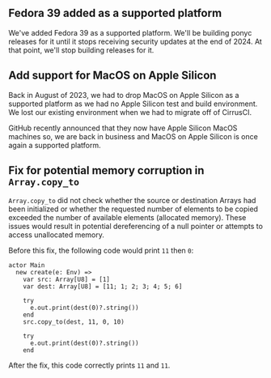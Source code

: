 ## Fedora 39 added as a supported platform

We've added Fedora 39 as a supported platform. We'll be building ponyc releases for it until it stops receiving security updates at the end of 2024. At that point, we'll stop building releases for it.

## Add support for MacOS on Apple Silicon

Back in August of 2023, we had to drop MacOS on Apple Silicon as a supported platform as we had no Apple Silicon test and build environment. We lost our existing environment when we had to migrate off of CirrusCI.

GitHub recently announced that they now have Apple Silicon MacOS machines so, we are back in business and MacOS on Apple Silicon is once again a supported platform.

## Fix for potential memory corruption in `Array.copy_to`

`Array.copy_to` did not check whether the source or destination Arrays had been initialized or whether the requested number of elements to be copied exceeded the number of available elements (allocated memory). These issues would result in potential dereferencing of a null pointer or attempts to access unallocated memory.

Before this fix, the following code would print `11` then `0`:

```pony
actor Main
  new create(e: Env) =>
    var src: Array[U8] = [1]
    var dest: Array[U8] = [11; 1; 2; 3; 4; 5; 6]

    try
      e.out.print(dest(0)?.string())
    end
    src.copy_to(dest, 11, 0, 10)

    try
      e.out.print(dest(0)?.string())
    end
```

After the fix, this code correctly prints `11` and `11`.

